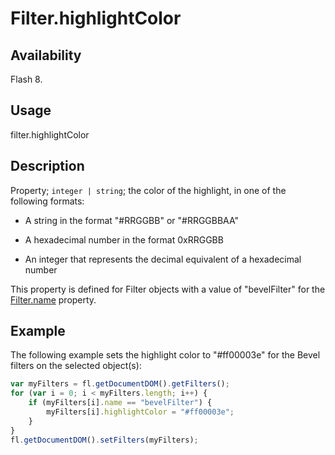# Filter.highlightColor

## Availability

Flash 8.

## Usage

filter.highlightColor

## Description

Property; `integer | string`; the color of the highlight, in one of the following formats:

- A string in the format "#RRGGBB" or "#RRGGBBAA"

- A hexadecimal number in the format 0xRRGGBB

- An integer that represents the decimal equivalent of a hexadecimal number

This property is defined for Filter objects with a value of "bevelFilter" for the [Filter.name](../Filter_object/Filter13.md) property.

## Example

The following example sets the highlight color to "#ff00003e" for the Bevel filters on the selected object(s):

```javascript
var myFilters = fl.getDocumentDOM().getFilters();
for (var i = 0; i < myFilters.length; i++) {
    if (myFilters[i].name == "bevelFilter") {
        myFilters[i].highlightColor = "#ff00003e";
    }
}
fl.getDocumentDOM().setFilters(myFilters);
```
